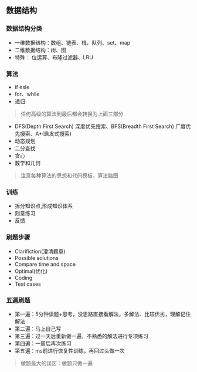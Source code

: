 ## 数据结构

### 数据结构分类

* 一维数据结构：数组、链表、栈、队列、set、map  
* 二维数据结构：树、图
* 特殊： 位运算、布隆过滤器、LRU

### 算法  
* if esle
* for、while
* 递归      
>任何高级的算法到最后都会转换为上面三部分  
* DFS(Depth First Search) 深度优先搜索、BFS(Breadth First Search) 广度优先搜索、A*(启发式搜索)  
* 动态规划
* 二分查找  
* 贪心  
* 数学和几何
>注意每种算法的思想和代码模板，算法脑图  

### 训练  
* 拆分知识点,形成知识体系  
* 刻意练习  
* 反馈

### 刷题步骤  
* Clarifiction(澄清题意)  
* Possible solutions  
* Compare time and space 
* Optimal(优化)  
* Coding
* Test cases  

### 五遍刷题  
* 第一遍：5分钟读题+思考，没思路直接看解法，多解法、比较优劣，理解记住解法   
* 第二遍：马上自己写
* 第三遍：过一天后重新做一遍，不熟悉的解法进行专项练习
* 第四遍：一周后再次练习
* 第五遍：ms前进行恢复性训练，再回过头做一次
>做题最大的误区：做题只做一遍














